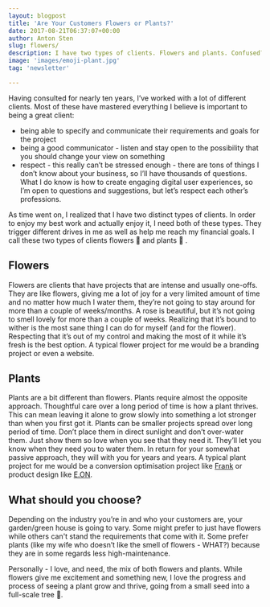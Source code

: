 ```yaml
---
layout: blogpost
title: 'Are Your Customers Flowers or Plants?'
date: 2017-08-21T06:37:07+00:00
author: Anton Sten
slug: flowers/
description: I have two types of clients. Flowers and plants. Confused? Believe it or not, knowing which your clients are can help you succeed!
image: 'images/emoji-plant.jpg'
tag: 'newsletter'

---
```


Having consulted for nearly ten years, I’ve worked with a lot of different clients. Most of these have mastered everything I believe is important to being a great client:

- being able to specify and communicate their requirements and goals for the project
- being a good communicator - listen and stay open to the possibility that you should change your view on something
- respect - this really can’t be stressed enough - there are tons of things I don’t know about your business, so I’ll have thousands of questions. What I do know is how to create engaging digital user experiences, so I’m open to questions and suggestions, but let’s respect each other’s professions.

As time went on, I realized that I have two distinct types of clients. In order to enjoy my best work and actually enjoy it, I need both of these types. They trigger different drives in me as well as help me reach my financial goals. I call these two types of clients flowers 🌼 and plants 🌱 .

## Flowers
Flowers are clients that have projects that are intense and usually one-offs. They are like flowers, giving me a lot of joy for a very limited amount of time and no matter how much I water them, they’re not going to stay around for more than a couple of weeks/months. A rose is beautiful, but it’s not going to smell lovely for more than a couple of weeks. Realizing that it’s bound to wither is the most sane thing I can do for myself (and for the flower). Respecting that it’s out of my control and making the most of it while it’s fresh is the best option. A typical flower project for me would be a branding project or even a website.

## Plants
Plants are a bit different than flowers. Plants require almost the opposite approach. Thoughtful care over a long period of time is how a plant thrives. This can mean leaving it alone to grow slowly into something a lot stronger than when you first got it. Plants can be smaller projects spread over long period of time. Don’t place them in direct sunlight and don’t over-water them. Just show them so love when you see that they need it. They’ll let you know when they need you to water them. In return for your somewhat passive approach, they will with you for years and years. A typical plant project for me would be a conversion optimisation project like [Frank](/case/frank) or product design like [E.ON](/case/eon).

## What should you choose?
Depending on the industry you’re in and who your customers are, your garden/green house is going to vary. Some might prefer to just have flowers while others can't stand the requirements that come with it. Some prefer plants (like my wife who doesn’t like the smell of flowers - WHAT?) because they are in some regards less high-maintenance.

Personally - I love, and need, the mix of both flowers and plants. While flowers give me excitement and something new, I love the progress and process of seeing a plant grow and thrive, going from a small seed into a full-scale tree 🌳.
